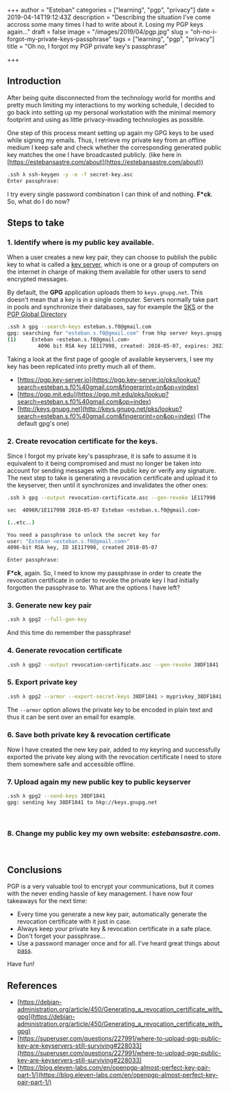 +++
author = "Esteban"
categories = ["learning", "pgp", "privacy"]
date = 2019-04-14T19:12:43Z
description = "Describing the situation I've come accross some many times I had to write about it. Losing my PGP keys again..."
draft = false
image = "/images/2019/04/pgp.jpg"
slug = "oh-no-i-forgot-my-private-keys-passphrase"
tags = ["learning", "pgp", "privacy"]
title = "Oh no, I forgot my PGP private key's passphrase"

+++


## Introduction

After being quite disconnected from the technology world for months and pretty much limiting my interactions to my working schedule, I decided to go back into setting up my personal workstation with the minimal memory footprint and using as little privacy-invading technologies as possible. 

One step of this process meant setting up again my GPG keys to be used while signing my emails. Thus, I retrieve my private key from an offline medium I keep safe and check whether the corresponding generated public key matches the one I have broadcasted publicly. (like here in [https://estebansastre.com/about](https://estebansastre.com/about))


```sh
.ssh λ ssh-keygen -y -e -f secret-key.asc
Enter passphrase:
```

I try every single password combination I can think of and nothing. **F*ck**. So, what do I do now?


## Steps to take

### 1. Identify where is my public key available.

When a user creates a new key pair, they can choose to publish the public key to what is called a [key server](https://en.wikipedia.org/wiki/Key_server_%28cryptographic%29), which is one or a group of computers on the  internet in charge of making them available for other users to send encrypted messages. 

By default, the **GPG** application uploads them to `keys.gnupg.net`. This doesn't mean that a key is in a single computer. Servers normally take part in pools and synchronize their databases, say for example the [SKS](https://sks-keyservers.net/) or the [PGP Global Directory](https://keyserver.pgp.com/vkd/GetWelcomeScreen.event)


```sh
.ssh λ gpg --search-keys esteban.s.f0@gmail.com
gpg: searching for "esteban.s.f0@gmail.com" from hkp server keys.gnupg.net
(1)     Esteban <esteban.s.f0@gmail.com>
          4096 bit RSA key 1E117998, created: 2018-05-07, expires: 2023-05-06
```

Taking a look at the first page of google of available keyservers, I see my key has been replicated into pretty much all of them.

* [https://pgp.key-server.io](https://pgp.key-server.io/pks/lookup?search=esteban.s.f0%40gmail.com&fingerprint=on&op=vindex)
* [https://pgp.mit.edu](https://pgp.mit.edu/pks/lookup?search=esteban.s.f0%40gmail.com&op=index)
* [http://keys.gnupg.net](http://keys.gnupg.net/pks/lookup?search=esteban.s.f0%40gmail.com&fingerprint=on&op=index) (The default gpg's one)

### 2. Create revocation certificate for the keys.

Since I forgot my private key's passphrase, it is safe to assume it is equivalent to it being compromised and must no longer be taken into account for sending messages with the public key or verify any signature. The next step to take is generating a revocation certificate and upload it to the keyserver, then until it synchronizes and invalidates the other ones:

```sh
.ssh λ gpg --output revocation-certificate.asc --gen-revoke 1E117998

sec  4096R/1E117998 2018-05-07 Esteban <esteban.s.f0@gmail.com>

(..etc..)

You need a passphrase to unlock the secret key for
user: "Esteban <esteban.s.f0@gmail.com>"
4096-bit RSA key, ID 1E117998, created 2018-05-07

Enter passphrase: 

```

**F*ck**, again. So, I need to know my passphrase in order to create the revocation certificate in order to revoke the private key I had initially forgotten the passphrase to. What are the options I have left?

### 3. Generate new key pair

```sh
.ssh λ gpg2 --full-gen-key
```

And this time do remember the passphrase!

### 4. Generate revocation certificate

```sh
.ssh λ gpg2 --output revocation-certificate.asc --gen-revoke 38DF1841
```

### 5. Export private key

```sh
.ssh λ gpg2 --armor --export-secret-keys 38DF1841 > myprivkey_38DF1841.priv
```

The `--armor` option allows the private key to be encoded in plain text and thus it can be sent over an email for example.


### 6. Save both private key & revocation certificate

Now I have created the new key pair, added to my keyring and successfully exported the private key along with the revocation certificate I need to store them somewhere safe and accessible offline.


### 7. Upload again my new public key to public keyserver

```sh
.ssh λ gpg2 --send-keys 38DF1841
gpg: sending key 38DF1841 to hkp://keys.gnupg.net
```

<br>

### 8. Change my public key my own website: *estebansastre.com*.

<br>

## Conclusions

PGP is a very valuable tool to encrypt your communications, but it comes with the never ending hassle of key management. I have now four takeaways for the next time:

* Every time you generate a new key pair, automatically generate the revocation certificate with it just in case.
* Always keep your private key & revocation certificate in a safe place.
* Don't forget your passphrase...
* Use a password manager once and for all. I've heard great things about [pass](https://www.passwordstore.org/).



Have fun!


## References

* [https://debian-administration.org/article/450/Generating_a_revocation_certificate_with_gpg](https://debian-administration.org/article/450/Generating_a_revocation_certificate_with_gpg)
* [https://superuser.com/questions/227991/where-to-upload-pgp-public-key-are-keyservers-still-surviving#228033](https://superuser.com/questions/227991/where-to-upload-pgp-public-key-are-keyservers-still-surviving#228033)
* [https://blog.eleven-labs.com/en/openpgp-almost-perfect-key-pair-part-1/](https://blog.eleven-labs.com/en/openpgp-almost-perfect-key-pair-part-1/)

